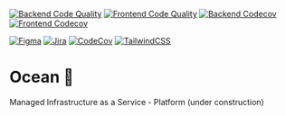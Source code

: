 
[![Backend Code Quality](https://github.com/abteilung6/ocean/actions/workflows/backend-code-quality.yaml/badge.svg)](https://github.com/abteilung6/ocean/actions/workflows/backend-code-quality.yaml)
[![Frontend Code Quality](https://github.com/abteilung6/ocean/actions/workflows/frontend-code-quality.yaml/badge.svg)](https://github.com/abteilung6/ocean/actions/workflows/frontend-code-quality.yaml)
[![Backend Codecov](https://codecov.io/gh/abteilung6/ocean/branch/main/graph/badge.svg?flag=backend)](https://app.codecov.io/gh/abteilung6/ocean)
[![Frontend Codecov](https://codecov.io/gh/abteilung6/ocean/branch/main/graph/badge.svg?flag=frontend)](https://app.codecov.io/gh/abteilung6/ocean)


[![Figma](https://img.shields.io/badge/figma-%23F24E1E.svg?style=for-the-badge&logo=figma&logoColor=white)](https://www.figma.com/file/SJaeUFC5czWhkmdjUEBQRp/Ocean---Design-System?node-id=1%3A2&t=geemuKeRaYbd7ZhU-1)
[![Jira](https://img.shields.io/badge/jira-%230A0FFF.svg?style=for-the-badge&logo=jira&logoColor=white)](https://abteilung6.atlassian.net/jira/software/projects/OCN/boards/4/backlog)
[![CodeCov](https://img.shields.io/badge/codecov-%23ff0077.svg?style=for-the-badge&logo=codecov&logoColor=white)](https://app.codecov.io/gh/abteilung6/ocean)
[![TailwindCSS](https://img.shields.io/badge/tailwindcss-%2338B2AC.svg?style=for-the-badge&logo=tailwind-css&logoColor=white)](https://tailwindcss.com/)

# Ocean 🐋
Managed Infrastructure as a Service - Platform (under construction)